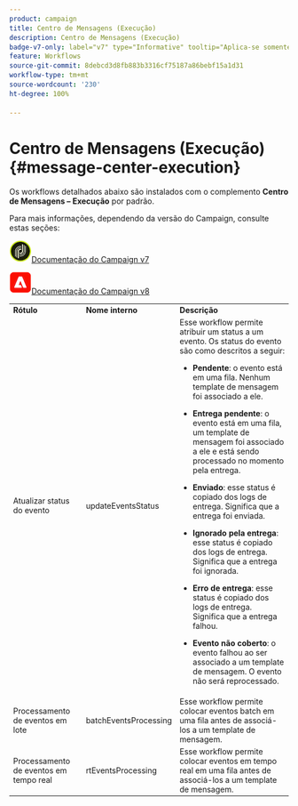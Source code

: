 ```yaml
---
product: campaign
title: Centro de Mensagens (Execução)
description: Centro de Mensagens (Execução)
badge-v7-only: label="v7" type="Informative" tooltip="Aplica-se somente ao Campaign Classic v7"
feature: Workflows
source-git-commit: 8debcd3d8fb883b3316cf75187a86bebf15a1d31
workflow-type: tm+mt
source-wordcount: '230'
ht-degree: 100%

---
```



# Centro de Mensagens (Execução){#message-center-execution}



Os workflows detalhados abaixo são instalados com o complemento **Centro de Mensagens – Execução** por padrão.

Para mais informações, dependendo da versão do Campaign, consulte estas seções:

![](assets/do-not-localize/v7.jpeg)[Documentação do Campaign v7](../../message-center/using/about-transactional-messaging.md)

![](assets/do-not-localize/v8.png)[Documentação do Campaign v8](https://experienceleague.adobe.com/docs/campaign/campaign-v8/send/transactional.html?lang=pt-BR)

<table> 
 <tbody> 
  <tr> 
   <td> <strong>Rótulo</strong><br /> </td> 
   <td> <strong>Nome interno</strong><br /> </td> 
   <td> <strong>Descrição</strong><br /> </td> 
  </tr> 
  <tr> 
   <td> <span class="uicontrol">Atualizar status do evento</span> <br /> </td> 
   <td> <span class="uicontrol">updateEventsStatus</span> <br /> </td> 
   <td> Esse workflow permite atribuir um status a um evento. Os status do evento são como descritos a seguir:<br /> 
    <ul> 
     <li> <p><strong>Pendente</strong>: o evento está em uma fila. Nenhum template de mensagem foi associado a ele.</p> </li> 
     <li> <p><strong>Entrega pendente</strong>: o evento está em uma fila, um template de mensagem foi associado a ele e está sendo processado no momento pela entrega.</p> </li> 
     <li> <p><strong>Enviado</strong>: esse status é copiado dos logs de entrega. Significa que a entrega foi enviada.</p> </li> 
     <li> <p><strong>Ignorado pela entrega</strong>: esse status é copiado dos logs de entrega. Significa que a entrega foi ignorada.</p> </li> 
     <li> <p><strong>Erro de entrega</strong>: esse status é copiado dos logs de entrega. Significa que a entrega falhou.</p> </li> 
     <li> <p><strong>Evento não coberto</strong>: o evento falhou ao ser associado a um template de mensagem. O evento não será reprocessado.</p> </li> 
    </ul> </td> 
  </tr> 
  <tr> 
   <td> <span class="uicontrol">Processamento de eventos em lote</span> <br /> </td> 
   <td> <span class="uicontrol">batchEventsProcessing</span> <br /> </td> 
   <td> Esse workflow permite colocar eventos batch em uma fila antes de associá-los a um template de mensagem. <br /> </td> 
  </tr> 
  <tr> 
   <td> <span class="uicontrol">Processamento de eventos em tempo real</span> <br /> </td> 
   <td> <span class="uicontrol">rtEventsProcessing</span> <br /> </td> 
   <td> Esse workflow permite colocar eventos em tempo real em uma fila antes de associá-los a um template de mensagem. <br /> </td> 
  </tr> 
 </tbody> 
</table>

